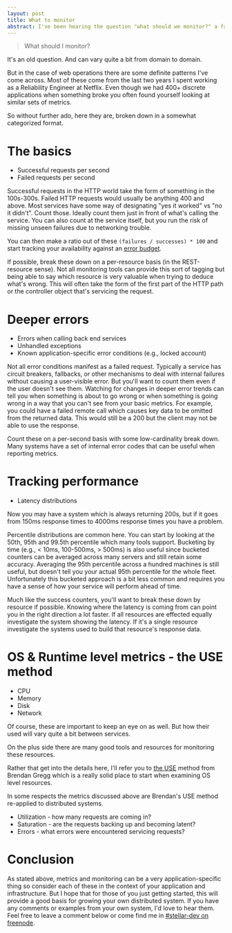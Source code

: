 ```yaml
---
layout: post
title: What to monitor
abstract: I've been hearing the question "what should we monitor?" a fair bit around the Stellar Development Foundation dev floor. So here's my answer in a place where everyone can benefit.
---
```


> What should I monitor?

It's an old question.
And can vary quite a bit from domain to domain.

But in the case of web operations
there are some definite patterns I've come across.
Most of these come from the last two years I spent working as a Reliability Engineer at Netflix.
Even though we had 400+ discrete applications
when something broke
you often found yourself looking at similar sets of metrics.

So without further ado, here they are,
broken down in a somewhat categorized format.

# The basics

* Successful requests per second
* Failed requests per second

Successful requests in the HTTP world take the form of something in the 100s-300s. Failed HTTP requests would usually be anything 400 and above.
Most services have some way of designating "yes it worked" vs "no it didn't".
Count those.
Ideally count them just in front of what's calling the service.
You can also count at the service itself,
but you run the risk of missing unseen failures due to networking trouble.

You can then make a ratio out of these `(failures / successes) * 100`
and start tracking your availability against an [error budget](http://www.site-reliability-engineering.info/).

If possible, break these down on a per-resource basis (in the REST-resource sense).
Not all monitoring tools can provide this sort of tagging
but being able to say which resource is very valuable when trying to deduce what's wrong.
This will often take the form of the first part of the HTTP path
or the controller object that's servicing the request.

# Deeper errors

* Errors when calling back end services
* Unhandled exceptions
* Known application-specific error conditions (e.g., locked account)

Not all error conditions manifest as a failed request.
Typically a service has circuit breakers, fallbacks,
or other mechanisms to deal with internal failures
without causing a user-visible error.
But you'll want to count them even if the user doesn't see them.
Watching for changes in deeper error trends can tell you
when something is about to go wrong
or when something is going wrong in a way that you can't see from your basic metrics.
For example, you could have a failed remote call which causes key data to be omitted from the returned data.
This would still be a 200 but the client may not be able to use the response.

Count these on a per-second basis with some low-cardinality break down.
Many systems have a set of internal error codes that can be useful when reporting metrics.

# Tracking performance

* Latency distributions

Now you may have a system which is always returning 200s,
but if it goes from 150ms response times to 4000ms response times
you have a problem.

Percentile distributions are common here.
You can start by looking at the 50th, 95th and 99.5th percentile
which many tools support.
Bucketing by time
(e.g., < 10ms, 100-500ms, > 500ms)
is also useful since bucketed counters can be averaged across many servers and still retain some accuracy.
Averaging the 95th percentile across a hundred machines is still useful,
but doesn't tell you your actual 95th percentile for the whole fleet.
Unfortunately this bucketed approach is a bit less common
and requires you have a sense of how your service will perform ahead of time.

Much like the success counters,
you'll want to break these down by resource if possible.
Knowing where the latency is coming from can point you in the right direction a lot faster.
If all resources are effected equally
investigate the system showing the latency.
If it's a single resource
investigate the systems used to build that resource's response data.

# OS & Runtime level metrics - the USE method

* CPU
* Memory
* Disk
* Network

Of course, these are important to keep an eye on as well.
But how their used will vary quite a bit between services.

On the plus side there are many good tools and resources for monitoring these resources.

Rather that get into the details here,
I'll refer you to [the USE](http://www.brendangregg.com/usemethod.html) method from Brendan Gregg
which is a really solid place to start when examining OS level resources.

In some respects
the metrics discussed above
are Brendan's USE method re-applied to
distributed systems.

* Utilization - how many requests are coming in?
* Saturation - are the requests backing up and becoming latent?
* Errors - what errors were encountered servicing requests?

# Conclusion

As stated above,
metrics and monitoring can be a very application-specific thing
so consider each of these in the context of your application and infrastructure.
But I hope that for those of you just getting started,
this will provide a good basis for growing your own distributed system.
If you have any comments or examples from your own system,
I'd love to hear them.
Feel free to leave a comment below
or come find me in [#stellar-dev on freenode](irc://irc.freenode.net/#stellar-dev).
